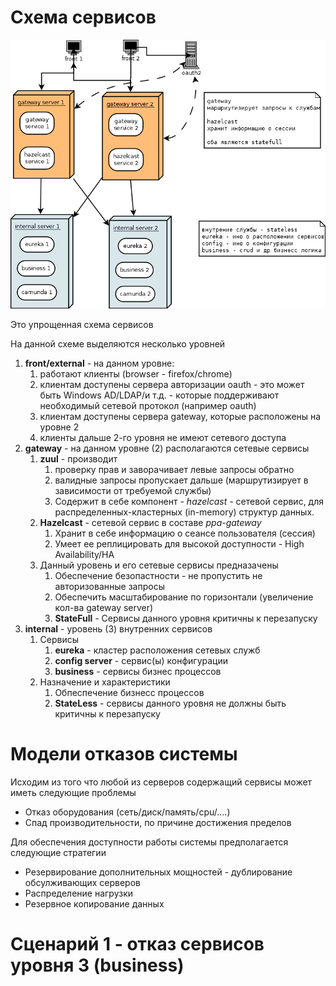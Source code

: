 Схема сервисов
========================

![](docs/schema-01.png)

Это упрощенная схема сервисов

На данной схеме выделяются несколько уровней

1. **front/external** - на данном уровне: 
   1. работают клиенты (browser - firefox/chrome)
   2. клиентам доступены сервера авторизации oauth - это может быть Windows AD/LDAP/и т.д. - которые поддерживают необходимый сетевой протокол (например oauth)
   3. клиентам доступены сервера gateway, которые расположены на уровне 2
   4. клиенты дальше 2-го уровня не имеют сетевого доступа
2. **gateway** - на данном уровне (2) располагаются сетевые сервисы
   1. **zuul** - производит 
      1. проверку прав и заворачивает левые запросы обратно
      2. валидные запросы пропускает дальше (маршрутизирует в зависимости от требуемой службы)
      3. Содержит в себе компонент - *hazelcast* - сетевой сервис, для распределенных-кластерных (in-memory) структур данных.
   2. **Hazelcast** - сетевой сервис в составе *ppa-gateway*
      1. Хранит в себе информацию о сеансе пользователя (сессия)
      2. Умеет ее реплицировать для высокой доступности - High Availability/HA
   3. Данный уровень и его сетевые сервисы предназачены
      1. Обеспечение безопастности - не пропустить не авторизованные запросы
      2. Обеспечить масштабирование по горизонтали (увеличение кол-ва gateway server)
      3. **StateFull** - Сервисы данного уровня критичны к перезапуску
3. **internal** - уровень (3) внутренних сервисов
   1. Сервисы
      1. **eureka** - кластер расположения сетевых служб
      2. **config server** - сервис(ы) конфигурации
      3. **business** - сервисы бизнес процессов
   2. Назначение и характеристики
      1. Обпеспечение бизнесс процессов
      2. **StateLess** - сервисы данного уровня не должны быть критичны к перезапуску

Модели отказов системы
===============================

Исходим из того что любой из серверов содержащий сервисы может иметь следующие проблемы

- Отказ оборудования (сеть/диск/память/cpu/....)
- Спад производительности, по причине достижения пределов

Для обеспечения доступности работы системы предполагается следующие стратегии

- Резервирование дополнительных мощностей - дублирование обсулживающих серверов
- Распределение нагрузки
- Резервное копирование данных

Сценарий 1 - отказ сервисов уровня 3 (business)
=====================================================

